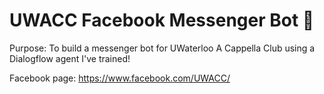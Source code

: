 # UWACC Facebook Messenger Bot 🤖
Purpose: To build a messenger bot for UWaterloo A Cappella Club using a Dialogflow agent I've trained!

Facebook page: https://www.facebook.com/UWACC/
